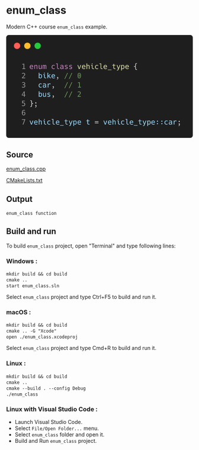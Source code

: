 # enum_class

Modern C++ course `enum_class` example.

![enum_class](../../../docs/pictures/language_basics/enum_class.png)

## Source

[enum_class.cpp](enum_class.cpp)

[CMakeLists.txt](CMakeLists.txt)

## Output

```
enum_class function
```

## Build and run

To build `enum_class` project, open "Terminal" and type following lines:

### Windows :

``` shell
mkdir build && cd build
cmake .. 
start enum_class.sln
```

Select `enum_class` project and type Ctrl+F5 to build and run it.

### macOS :

``` shell
mkdir build && cd build
cmake .. -G "Xcode"
open ./enum_class.xcodeproj
```

Select `enum_class` project and type Cmd+R to build and run it.

### Linux :

``` shell
mkdir build && cd build
cmake .. 
cmake --build . --config Debug
./enum_class
```

### Linux with Visual Studio Code :

* Launch Visual Studio Code.
* Select `File/Open Folder...` menu.
* Select `enum_class` folder and open it.
* Build and Run `enum_class` project.
